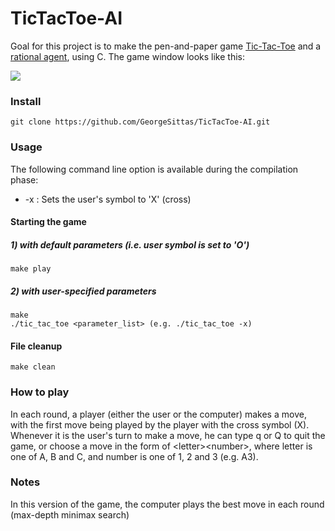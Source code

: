 # TicTacToe-AI
Goal for this project is to make the pen-and-paper game [Tic-Tac-Toe](https://en.wikipedia.org/wiki/Tic-tac-toe) and a
[rational agent](https://en.wikipedia.org/wiki/Rational_agent), using C. The game window looks like this:

![](https://i.imgur.com/Xdk4HAt.png)

### Install
```
git clone https://github.com/GeorgeSittas/TicTacToe-AI.git
```

### Usage
The following command line option is available during the compilation phase:

- \-x : Sets the user's symbol to 'X' (cross)

#### Starting the game
##### 1) with default parameters (i.e. user symbol is set to 'O')
```
make play
```
##### 2) with user-specified parameters
```
make
./tic_tac_toe <parameter_list> (e.g. ./tic_tac_toe -x)
```

#### File cleanup
```
make clean
```

### How to play
In each round, a player (either the user or the computer) makes a move, with the first move
being played by the player with the cross symbol (X). Whenever it is the user's turn to make
a move, he can type q or Q to quit the game, or choose a move in the form of \<letter\>\<number\>,
where letter is one of A, B and C, and number is one of 1, 2 and 3 (e.g. A3).

### Notes
In this version of the game, the computer plays the best move in each round (max-depth minimax search)
